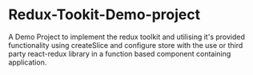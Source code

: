 # Redux-Tookit-Demo-project
A Demo Project to implement the redux toolkit and utilising it's provided functionality using createSlice and configure store with the use or third party react-redux library in a function based component containing application. 
